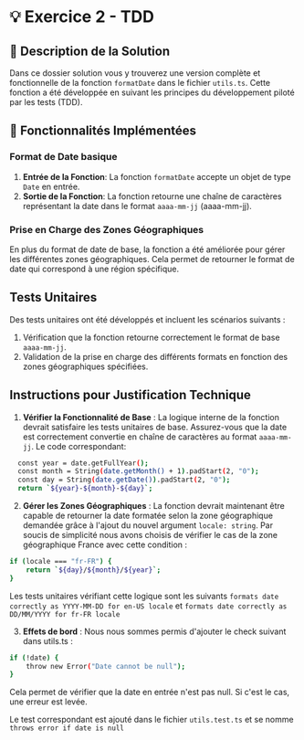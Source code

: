# 💡 Exercice 2 - TDD

## 🎯 Description de la Solution

Dans ce dossier solution vous y trouverez une version complète et fonctionnelle de la fonction `formatDate` dans le fichier `utils.ts`. Cette fonction a été développée en suivant les principes du développement piloté par les tests (TDD).

## 📝 Fonctionnalités Implémentées

### Format de Date basique

1. **Entrée de la Fonction**: La fonction `formatDate` accepte un objet de type `Date` en entrée.
2. **Sortie de la Fonction**: La fonction retourne une chaîne de caractères représentant la date dans le format `aaaa-mm-jj` (aaaa-mm-jj).

### Prise en Charge des Zones Géographiques

En plus du format de date de base, la fonction a été améliorée pour gérer les différentes zones géographiques. Cela permet de retourner le format de date qui correspond à une région spécifique.

## Tests Unitaires

Des tests unitaires ont été développés et incluent les scénarios suivants :

1. Vérification que la fonction retourne correctement le format de base `aaaa-mm-jj`.
2. Validation de la prise en charge des différents formats en fonction des zones géographiques spécifiées.

## Instructions pour Justification Technique

1. **Vérifier la Fonctionnalité de Base** : La logique interne de la fonction devrait satisfaire les tests unitaires de base. Assurez-vous que la date est correctement convertie en chaîne de caractères au format `aaaa-mm-jj`. Le code correspondant:

```bash
  const year = date.getFullYear();
  const month = String(date.getMonth() + 1).padStart(2, "0");
  const day = String(date.getDate()).padStart(2, "0");
  return `${year}-${month}-${day}`;
```

2. **Gérer les Zones Géographiques** : La fonction devrait maintenant être capable de retourner la date formatée selon la zone géographique demandée grâce à l'ajout du nouvel argument `locale: string`. Par soucis de simplicité nous avons choisis de vérifier le cas de la zone géographique France avec cette condition :

```bash
if (locale === "fr-FR") {
    return `${day}/${month}/${year}`;
}
```

Les tests unitaires vérifiant cette logique sont les suivants `formats date correctly as YYYY-MM-DD for en-US locale` et `formats date correctly as DD/MM/YYYY for fr-FR locale`

3. **Effets de bord** : Nous nous sommes permis d'ajouter le check suivant dans utils.ts :

```bash
if (!date) {
    throw new Error("Date cannot be null");
}
```

Cela permet de vérifier que la date en entrée n'est pas null. Si c'est le cas, une erreur est levée.

Le test correspondant est ajouté dans le fichier `utils.test.ts` et se nomme `throws error if date is null`
